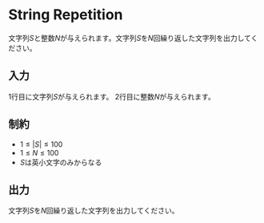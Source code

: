 # String Repetition

文字列$S$と整数$N$が与えられます。文字列$S$を$N$回繰り返した文字列を出力してください。

## 入力
1行目に文字列$S$が与えられます。
2行目に整数$N$が与えられます。

## 制約
* $1 \leq |S| \leq 100$
* $1 \leq N \leq 100$
* $S$は英小文字のみからなる

## 出力
文字列$S$を$N$回繰り返した文字列を出力してください。